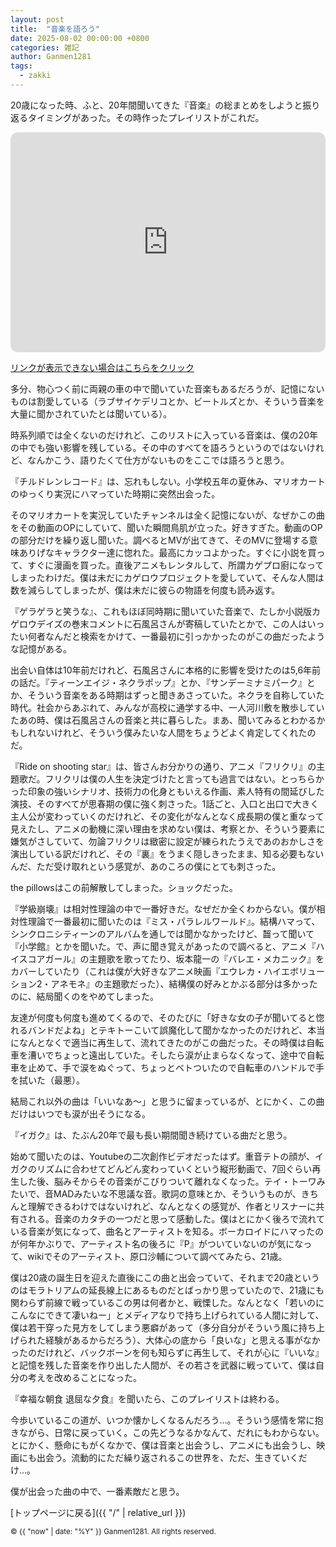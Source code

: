 ```yaml
---
layout: post
title:  "音楽を語ろう"
date: 2025-08-02 00:00:00 +0800
categories: 雑記
author: Ganmen1281
tags:
  - zakki
---
```


20歳になった時、ふと、20年間聞いてきた『音楽』の総まとめをしようと振り返るタイミングがあった。その時作ったプレイリストがこれだ。

<iframe data-testid="embed-iframe" style="border-radius:12px" src="https://open.spotify.com/embed/playlist/13kOqzK1S0wl8mFejDbW6q?utm_source=generator" width="100%" height="352" frameBorder="0" allowfullscreen="" allow="autoplay; clipboard-write; encrypted-media; fullscreen; picture-in-picture" loading="lazy"></iframe>

[リンクが表示できない場合はこちらをクリック](https://open.spotify.com/playlist/13kOqzK1S0wl8mFejDbW6q?si=2aaaa1c4a2a84c6c)

多分、物心つく前に両親の車の中で聞いていた音楽もあるだろうが、記憶にないものは割愛している（ラブサイケデリコとか、ビートルズとか、そういう音楽を大量に聞かされていたとは聞いている）。

時系列順では全くないのだけれど、このリストに入っている音楽は、僕の20年の中でも強い影響を残している。その中のすべてを語ろうというのではないけれど、なんかこう、語りたくて仕方がないものをここでは語ろうと思う。

『チルドレンレコード』は、忘れもしない。小学校五年の夏休み、マリオカートのゆっくり実況にハマっていた時期に突然出会った。

そのマリオカートを実況していたチャンネルは全く記憶にないが、なぜかこの曲をその動画のOPにしていて、聞いた瞬間鳥肌が立った。好きすぎた。動画のOPの部分だけを繰り返し聞いた。調べるとMVが出てきて、そのMVに登場する意味ありげなキャラクター達に惚れた。最高にカッコよかった。すぐに小説を買って、すぐに漫画を買った。直後アニメもレンタルして、所謂カゲプロ廚になってしまったわけだ。僕は未だにカゲロウプロジェクトを愛していて、そんな人間は数を減らしてしまったが、僕は未だに彼らの物語を何度も読み返す。

『ゲラゲラと笑うな』、これもほぼ同時期に聞いていた音楽で、たしか小説版カゲロウデイズの巻末コメントに石風呂さんが寄稿していたとかで、この人はいったい何者なんだと検索をかけて、一番最初に引っかかったのがこの曲だったような記憶がある。

出会い自体は10年前だけれど、石風呂さんに本格的に影響を受けたのは5,6年前の話だ。『ティーンエイジ・ネクラポップ』とか、『サンデーミナミパーク』とか、そういう音楽をある時期はずっと聞きあさっていた。ネクラを自称していた時代。社会からあぶれて、みんなが高校に通学する中、一人河川敷を散歩していたあの時、僕は石風呂さんの音楽と共に暮らした。まあ、聞いてみるとわかるかもしれないけれど、そういう僕みたいな人間をちょうどよく肯定してくれたのだ。

『Ride on shooting star』は、皆さんお分かりの通り、アニメ『フリクリ』の主題歌だ。フリクリは僕の人生を決定づけたと言っても過言ではない。とっちらかった印象の強いシナリオ、技術力の化身ともいえる作画、素人特有の間延びした演技、そのすべてが思春期の僕に強く刺さった。1話ごと、入口と出口で大きく主人公が変わっていくのだけれど、その変化がなんとなく成長期の僕と重なって見えたし、アニメの動機に深い理由を求めない僕は、考察とか、そういう要素に嫌気がさしていて、勿論フリクリは緻密に設定が練られたうえであのおかしさを演出している訳だけれど、その『裏』をうまく隠しきったまま、知る必要もないんだ、ただ受け取れという感覚が、あのころの僕にとても刺さった。

the pillowsはこの前解散してしまった。ショックだった。

『学級崩壊』は相対性理論の中で一番好きだ。なぜだか全くわからない。僕が相対性理論で一番最初に聞いたのは『ミス・パラレルワールド』。結構ハマって、シンクロニシティーンのアルバムを通しでは聞かなかったけど、齧って聞いて『小学館』とかを聞いた。で、声に聞き覚えがあったので調べると、アニメ『ハイスコアガール』の主題歌を歌ってたり、坂本龍一の『バレエ・メカニック』をカバーしていたり（これは僕が大好きなアニメ映画『エウレカ・ハイエボリューション2・アネモネ』の主題歌だった）、結構僕の好みとかぶる部分は多かったのに、結局聞くのをやめてしまった。

友達が何度も何度も進めてくるので、そのたびに「好きな女の子が聞いてると惚れるバンドだよね」とテキトーこいて誤魔化して聞かなかったのだけれど、本当になんとなくで適当に再生して、流れてきたのがこの曲だった。その時僕は自転車を漕いでちょっと遠出していた。そしたら涙が止まらなくなって、途中で自転車を止めて、手で涙をぬぐって、ちょっとベトついたので自転車のハンドルで手を拭いた（最悪）。

結局これ以外の曲は「いいなあ～」と思うに留まっているが、とにかく、この曲だけはいつでも涙が出そうになる。

『イガク』は、たぶん20年で最も長い期間聞き続けている曲だと思う。

始めて聞いたのは、Youtubeの二次創作ビデオだったはず。重音テトの顔が、イガクのリズムに合わせてどんどん変わっていくという縦形動画で、7回ぐらい再生した後、脳みそからその音楽がこびりついて離れなくなった。テイ・トーワみたいで、音MADみたいな不思議な音。歌詞の意味とか、そういうものが、きちんと理解できるわけではないけれど、なんとなくの感覚が、作者とリスナーに共有される。音楽のカタチの一つだと思って感動した。僕はとにかく後ろで流れている音楽が気になって、曲名とアーティストを知る。ボーカロイドにハマったのが何年かぶりで、アーティスト名の後ろに『P』がついていないのが気になって、wikiでそのアーティスト、原口沙輔について調べてみたら、21歳。

僕は20歳の誕生日を迎えた直後にこの曲と出会っていて、それまで20歳というのはモラトリアムの延長線上にあるものだとばっかり思っていたので、21歳にも関わらず前線で戦っているこの男は何者かと、戦慄した。なんとなく「若いのにこんなにできて凄いねー」とメディアなりで持ち上げられている人間に対して、僕は若干穿った見方をしてしまう悪癖があって（多分自分がそういう風に持ち上げられた経験があるからだろう）、大体心の底から「良いな」と思える事がなかったのだけれど、バックボーンを何も知らずに再生して、それが心に『いいな』と記憶を残した音楽を作り出した人間が、その若さを武器に戦っていて、僕は自分の考えを改めることになった。

『幸福な朝食 退屈な夕食』を聞いたら、このプレイリストは終わる。

今歩いているこの道が、いつか懐かしくなるんだろう...。そういう感情を常に抱きながら、日常に戻っていく。この先どうなるかなんて、だれにもわからない。とにかく、懸命にもがくなかで、僕は音楽と出会うし、アニメにも出会うし、映画にも出会う。流動的にただ繰り返されるこの世界を、ただ、生きていくだけ...。

僕が出会った曲の中で、一番素敵だと思う。


 [トップページに戻る]({{ "/" | relative_url }})

 [喜多]: https://m.youtube.com/@紀淡海峡/videos?fbclid=PAQ0xDSwL1INZleHRuA2FlbQIxMAABp0CFIxDmtYZrmKCvueG2LfZ16Swg1o8OjSXJNDp6zACmdAy6wmp2zaZohFoC_aem_eKzHv--5e-83c65KlqszIQ
 [hasaka]: https://x.com/fasaka_2
 [Annie beatz]: https://x.com/Annie_beatz
[コブトリ]: https://x.com/mellorine062
[菊川倖輝]: https://www.instagram.com/k5i2u2a2o?igsh=Y3Nqa3Z6cTNoamR0
[そーど]: https://x.com/sword_aiueo0917
[わい]: https://x.com/wauwauw_au
[JDID]: https://www.instagram.com/jdid_.66?igsh=eTExaG5yaG5yejIw
[taian.pic]: https://www.instagram.com/taian.pic?igsh=MTZka3AyN2VhZzkzOQ%3D%3D&utm_source=qr

<p><small>&copy; {{ "now" | date: "%Y" }} Ganmen1281. All rights reserved.</small></p>